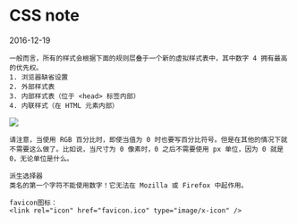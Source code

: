 # CSS note

2016-12-19
```
一般而言，所有的样式会根据下面的规则层叠于一个新的虚拟样式表中，其中数字 4 拥有最高的优先权。
1. 浏览器缺省设置
2. 外部样式表
3. 内部样式表（位于 <head> 标签内部）
4. 内联样式（在 HTML 元素内部）

```
![](http://www.w3school.com.cn/i/ct_css_selector.gif)
```
请注意，当使用 RGB 百分比时，即使当值为 0 时也要写百分比符号。但是在其他的情况下就不需要这么做了。比如说，当尺寸为 0 像素时，0 之后不需要使用 px 单位，因为 0 就是 0，无论单位是什么。

派生选择器
类名的第一个字符不能使用数字！它无法在 Mozilla 或 Firefox 中起作用。

favicon图标：
<link rel="icon" href="favicon.ico" type="image/x-icon" /> 
```
